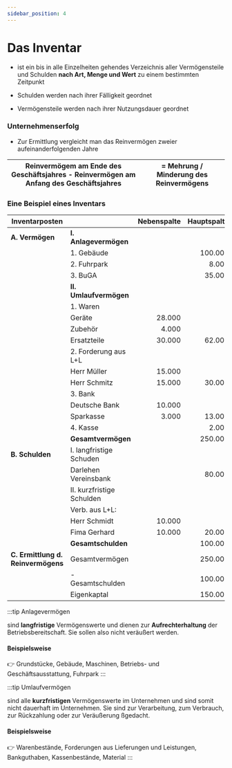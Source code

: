 ```yaml
---
sidebar_position: 4
---
```


# Das Inventar

- ist ein bis in alle Einzelheiten gehendes Verzeichnis aller Vermögensteile und Schulden **nach Art, Menge und Wert** zu einem bestimmten Zeitpunkt

- Schulden werden nach ihrer Fälligkeit geordnet

- Vermögensteile werden nach ihrer Nutzungsdauer geordnet

### Unternehmenserfolg

- Zur Ermittlung vergleicht man das Reinvermögen zweier aufeinanderfolgenden Jahre

| Reinvermögem am Ende des Geschäftsjahres - Reinvermögen am Anfang des Geschäftsjahres | = Mehrung / Minderung des Reinvermögens |
| ------------------------------------------------------------------------------------- | --------------------------------------- |

### Eine Beispiel eines Inventars

| Inventarposten                     |                           | Nebenspalte | Hauptspalte |
| ---------------------------------- | ------------------------- | ----------: | ----------: |
| **A. Vermögen**                    | **I. Anlagevermögen**     |             |             |
|                                    | 1. Gebäude                |             |     100.000 |
|                                    | 2. Fuhrpark               |             |       8.000 |
|                                    | 3. BuGA                   |             |      35.000 |
|                                    | **II. Umlaufvermögen**    |             |             |
|                                    | 1. Waren                  |             |             |
|                                    | Geräte                    |      28.000 |             |
|                                    | Zubehör                   |       4.000 |             |
|                                    | Ersatzteile               |      30.000 |      62.000 |
|                                    | 2. Forderung aus L+L      |             |             |
|                                    | Herr Müller               |      15.000 |             |
|                                    | Herr Schmitz              |      15.000 |      30.000 |
|                                    | 3. Bank                   |             |             |
|                                    | Deutsche Bank             |      10.000 |             |
|                                    | Sparkasse                 |       3.000 |      13.000 |
|                                    | 4. Kasse                  |             |       2.000 |
|                                    | **Gesamtvermögen**        |             |     250.000 |
| **B. Schulden**                    | I. langfristige Schuden   |             |             |
|                                    | Darlehen Vereinsbank      |             |      80.000 |
|                                    | II. kurzfristige Schulden |             |             |
|                                    | Verb. aus L+L:            |             |             |
|                                    | Herr Schmidt              |      10.000 |             |
|                                    | Fima Gerhard              |      10.000 |      20.000 |
|                                    | **Gesamtschulden**        |             |     100.000 |
| **C. Ermittlung d. Reinvermögens** | Gesamtvermögen            |             |     250.000 |
|                                    | - Gesamtschulden          |             |     100.000 |
|                                    | Eigenkaptal               |             |     150.000 |

:::tip Anlagevermögen

sind **langfristige** Vermögenswerte und dienen zur **Aufrechterhaltung** der Betriebsbereitschaft. Sie sollen also nicht veräußert werden.

#### Beispielsweise

:point_right: Grundstücke, Gebäude, Maschinen, Betriebs- und Geschäftsausstattung, Fuhrpark
:::

:::tip Umlaufvermögen

sind alle **kurzfristigen** Vermögenswerte im Unternehmen und sind somit nicht dauerhaft im Unternehmen. Sie sind zur Verarbeitung, zum Verbrauch, zur Rückzahlung oder zur Veräußerung ßgedacht.

#### Beispielsweise

:point_right: Warenbestände, Forderungen aus Lieferungen und Leistungen, Bankguthaben, Kassenbestände, Material
:::
